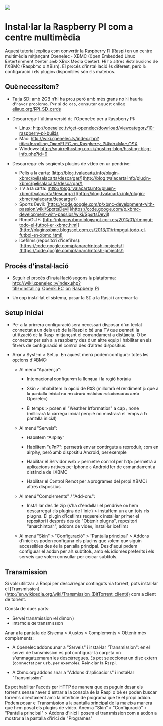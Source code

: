 [<img src="https://raw.github.com/davidayalas/openelec-raspberry-pi/master/img/xbmc.jpg">](https://raw.github.com/davidayalas/openelec-raspberry-pi/master/img/xbmc.jpg)

Instal·lar la Raspberry PI com a centre multimèdia
===================================================

Aquest tutorial explica com convertir la Raspberry PI (Raspi) en un centre multimèdia mitjançant Openelec - XBMC (Open Embedded Linux Entertainment Center amb XBox Media Center). Hi ha altres distribucions de l'XBMC (Raspbmc o XBian). El procés d'instal·lació és diferent, però la configuració i els plugins disponibles són els mateixos.

Què necessitem?
---------------

* Tarja SD: amb 2GB n'hi ha prou però amb més grans no hi hauria d'haver problema. Per si de cas, consultar aquest enllaç [elinux.org/RPi_SD_cards](elinux.org/RPi_SD_cards)

* Descarregar l'última versió de l'Openelec per a Raspberry PI:

	* Linux: http://openelec.tv/get-openelec/download/viewcategory/10-raspberry-pi-builds
	* Mac: http://wiki.openelec.tv/index.php?title=Installing_OpenELEC_on_Raspberry_Pi#tab=Mac_OSX
	* Windows: http://squirrelhosting.co.uk/hosting-blog/hosting-blog-info.php?id=9

* Descarregar els següents plugins de vídeo en un pendrive:

	* Pelis a la carta: [http://blog.tvalacarta.info/plugin-xbmc/pelisalacarta/descargar/](http://blog.tvalacarta.info/plugin-xbmc/pelisalacarta/descargar/)
	* TV a la carta: [http://blog.tvalacarta.info/plugin-xbmc/tvalacarta/descargar/](http://blog.tvalacarta.info/plugin-xbmc/tvalacarta/descargar/)
	* Sports Devil: [https://code.google.com/p/xbmc-development-with-passion/wiki/SportsDevil](https://code.google.com/p/xbmc-development-with-passion/wiki/SportsDevil)
	* RtmpGUI+: [http://pluginsxbmc.blogspot.com.es/2013/01/rtmpgui-todo-el-futbol-en-xbmc.html](http://pluginsxbmc.blogspot.com.es/2013/01/rtmpgui-todo-el-futbol-en-xbmc.html)
	* Icefilms (repositori d'icefilms): [https://code.google.com/p/anarchintosh-projects/](https://code.google.com/p/anarchintosh-projects/)


Procés d'instal·lació
----------------------

* Seguir el procés d'instal·lació segons la plataforma: http://wiki.openelec.tv/index.php?title=Installing_OpenELEC_on_Raspberry_Pi

* Un cop instal·lat el sistema, posar la SD a la Raspi i arrencar-la

Setup inicial
--------------

* Per a la primera configuració serà necessari disposar d'un teclat connectat a un dels usb de la Raspi o bé una TV que permeti la utilització de la Raspi mitjançant el comandament a distància. O bé connectar per ssh a la raspberry des d'un altre equip i habilitar en els fitxers de configuració el control des d'altres dispositius.

* Anar a System > Setup. En aquest menú podem configurar totes les opcions d'XBMC:
	
	* Al menú "Aparença":

		- Internacional configurem la llengua i la regió horària

		- Skin > inhabilitem la opció de RSS (millorarà el rendiment ja que a la pantalla inicial no mostrarà notícies relacionades amb Openelec)

		- El temps > posen el "Weather Information" a cap / none (millorarà la càrrega inicial perquè no mostrarà el temps a la pantalla inicial)

	* Al menú "Serveis":

		- Habilitem "Airplay"

		- Habilitem "uPnP": permetrà enviar continguts a reproduir, com en airplay, però amb dispositiu Android, per exemple

		- Habilitar el Servidor web > permetre control per http: permetrà a aplicacions natives per Iphone o Android fer de comandament a distància de l'XBMC

		- Habilitar el Control Remot per a programes del propi XBMC i altres dispositius

	* Al menú "Complements" / "Add-ons":

		- Instal·lar des de zip (s'ha d'endollar el pendrive on hem descarregat els plugins de l'inici) > instal·lem un a un tots els plugins.
		El plugin d'Icefilms requereix instal·lar primer el repositori i després des de "Obtenir plugins", repositori "anarchintosh", addons de video, instal·lar icefilms

	* Al menú "Skin" > "Configuració" > "Pantalla principal" > Addons d'inici: es poden configurar els plugins que volem que siguin accessibles des de la pantalla principal. Des d'aquí podem configurar el addon per als subtítols, amb els idiomes preferits i els serveis que volem consultar per cercar subtítols.

Transmission
-------------

Si vols utilitzar la Raspi per descarregar continguts via torrent, pots instal·lar el [Transmission](http://en.wikipedia.org/wiki/Transmission_(BitTorrent_client\)) com a client de torrent.

Consta de dues parts:

* Servei transmission (el dimoni)
* Interfície de transmission

Anar a la pantalla de Sistema > Ajustos > Complements > Obtenir més complements:

* A Openelec addons anar a "Serveis" i instal·lar "Transmission": en el servei de transmission es pot configurar la carpeta on s'emmagatzemaran les descàrregues. Es pot seleccionar un disc extern (connectat per usb, per exemple). Reiniciar la Raspi.

* A Xbmc.org addons anar a "Addons d'aplicacions" i instal·lar "Transmission"

Es pot habilitar l'accés per HTTP de manera que es puguin desar els torrents sense haver d'entrar a la consola de la Raspi o bé es poden buscar torrents directament amb la interfície de programa que té el propi addon. Podem posar el Transmission a la pantalla principal de la mateixa manera que hem posat els plugins de vídeo. Anem a "Skin" > "Configuració" > "Pantalla principal" > Addons d'inici i posem el transmission com a addon a mostrar a la pantalla d'inici de "Programes"
